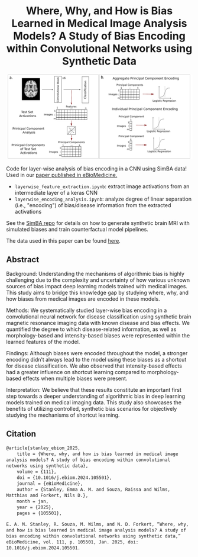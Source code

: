 <div align="center">
  
# Where, Why, and How is Bias Learned in Medical Image Analysis Models? A Study of Bias Encoding within Convolutional Networks using Synthetic Data

</div>

<p align="center">
<img src="figs/methods_fig.png?raw=true" width="600">
</p>

Code for layer-wise analysis of bias encoding in a CNN using SimBA data! Used in our [paper published in eBioMedicine.](https://www.thelancet.com/journals/ebiom/article/PIIS2352-3964(24)00537-1/fulltext)

* `layerwise_feature_extraction.ipynb`: extract image activations from an intermediate layer of a keras CNN
* `layerwise_encoding_analysis.ipynb`: analyze degree of linear separation (i.e., "encoding") of bias/disease information from the extracted activations

See the [SimBA repo](https://github.com/estanley16/SimBA) for details on how to generate synthetic brain MRI with simulated biases and train counterfactual model pipelines.

The data used in this paper can be found [here](https://mega.nz/folder/AxAj2Aab#jUJeRAB4TGvaMT5VCdGtOQ).

## Abstract
Background:
Understanding the mechanisms of algorithmic bias is highly challenging due to the complexity and uncertainty of how various unknown sources of bias impact deep learning models trained with medical images. This study aims to bridge this knowledge gap by studying where, why, and how biases from medical images are encoded in these models. 

Methods:
We systematically studied layer-wise bias encoding in a convolutional neural network for disease classification using synthetic brain magnetic resonance imaging data with known disease and bias effects. We quantified the degree to which disease-related information, as well as morphology-based and intensity-based biases were represented within the learned features of the model. 

Findings:
Although biases were encoded throughout the model, a stronger encoding didn’t always lead to the model using these biases as a shortcut for disease classification. We also observed that intensity-based effects had a greater influence on shortcut learning compared to morphology-based effects when multiple biases were present. 

Interpretation:
We believe that these results constitute an important first step towards a deeper understanding of algorithmic bias in deep learning models trained on medical imaging data. This study also showcases the benefits of utilizing controlled, synthetic bias scenarios for objectively studying the mechanisms of shortcut learning. 

## Citation
```
@article{stanley_ebiom_2025,
	title = {Where, why, and how is bias learned in medical image analysis models? A study of bias encoding within convolutional networks using synthetic data},
	volume = {111},
	doi = {10.1016/j.ebiom.2024.105501},
	journal = {eBioMedicine},
	author = {Stanley, Emma A. M. and Souza, Raissa and Wilms, Matthias and Forkert, Nils D.},
	month = jan,
	year = {2025},
	pages = {105501},
```
```
E. A. M. Stanley, R. Souza, M. Wilms, and N. D. Forkert, “Where, why, and how is bias learned in medical image analysis models? A study of bias encoding within convolutional networks using synthetic data,” eBioMedicine, vol. 111, p. 105501, Jan. 2025, doi: 10.1016/j.ebiom.2024.105501.
```
